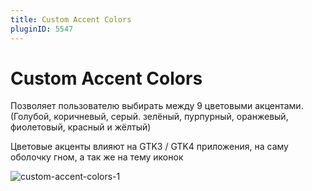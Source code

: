 ```yaml
---
title: Custom Accent Colors
pluginID: 5547
---
```



# Custom Accent Colors

Позволяет пользователю выбирать между 9 цветовыми акцентами. (Голубой, коричневый, серый. зелёный, пурпурный, оранжевый, фиолетовый, красный и жёлтый)

Цветовые акценты влияют на GTK3 / GTK4 приложения, на саму оболочку гном, а так же на тему иконок

![custom-accent-colors-1](/extensions/custom-accent-colors/custom-accent-colors-1.png)

<!--@include: ./parts/show-install-steps.md-->
